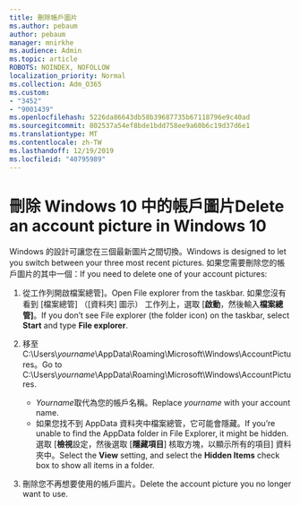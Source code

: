 ```yaml
---
title: 刪除帳戶圖片
ms.author: pebaum
author: pebaum
manager: mnirkhe
ms.audience: Admin
ms.topic: article
ROBOTS: NOINDEX, NOFOLLOW
localization_priority: Normal
ms.collection: Adm_O365
ms.custom:
- "3452"
- "9001439"
ms.openlocfilehash: 5226da86643db58b39687735b67118796e9c40ad
ms.sourcegitcommit: 802537a54ef8bde1bdd758ee9a60b6c19d37d6e1
ms.translationtype: MT
ms.contentlocale: zh-TW
ms.lasthandoff: 12/19/2019
ms.locfileid: "40795989"
---
```

# <a name="delete-an-account-picture-in-windows-10"></a><span data-ttu-id="72054-102">刪除 Windows 10 中的帳戶圖片</span><span class="sxs-lookup"><span data-stu-id="72054-102">Delete an account picture in Windows 10</span></span>

<span data-ttu-id="72054-103">Windows 的設計可讓您在三個最新圖片之間切換。</span><span class="sxs-lookup"><span data-stu-id="72054-103">Windows is designed to let you switch between your three most recent pictures.</span></span> <span data-ttu-id="72054-104">如果您需要刪除您的帳戶圖片的其中一個：</span><span class="sxs-lookup"><span data-stu-id="72054-104">If you need to delete one of your account pictures:</span></span>

1. <span data-ttu-id="72054-105">從工作列開啟檔案總管]。</span><span class="sxs-lookup"><span data-stu-id="72054-105">Open File explorer from the taskbar.</span></span> <span data-ttu-id="72054-106">如果您沒有看到 [檔案總管] （[資料夾] 圖示） 工作列上，選取 [**啟動**，然後輸入**檔案總管]**。</span><span class="sxs-lookup"><span data-stu-id="72054-106">If you don’t see File explorer (the folder icon) on the taskbar, select **Start** and type **File explorer**.</span></span>

2. <span data-ttu-id="72054-107">移至 C:\Users\\*yourname*\AppData\Roaming\Microsoft\Windows\AccountPictures。</span><span class="sxs-lookup"><span data-stu-id="72054-107">Go to C:\Users\\*yourname*\AppData\Roaming\Microsoft\Windows\AccountPictures.</span></span> 
    - <span data-ttu-id="72054-108">*Yourname*取代為您的帳戶名稱。</span><span class="sxs-lookup"><span data-stu-id="72054-108">Replace *yourname* with your account name.</span></span>
    - <span data-ttu-id="72054-109">如果您找不到 AppData 資料夾中檔案總管，它可能會隱藏。</span><span class="sxs-lookup"><span data-stu-id="72054-109">If you’re unable to find the AppData folder in File Explorer, it might be hidden.</span></span> <span data-ttu-id="72054-110">選取 [**檢視**設定，然後選取 [**隱藏項目**] 核取方塊，以顯示所有的項目] 資料夾中。</span><span class="sxs-lookup"><span data-stu-id="72054-110">Select the **View** setting, and select the **Hidden Items** check box to show all items in a folder.</span></span>

3. <span data-ttu-id="72054-111">刪除您不再想要使用的帳戶圖片。</span><span class="sxs-lookup"><span data-stu-id="72054-111">Delete the account picture you no longer want to use.</span></span>
 
 